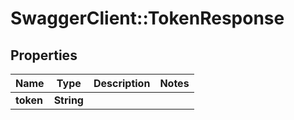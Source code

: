 # SwaggerClient::TokenResponse

## Properties
Name | Type | Description | Notes
------------ | ------------- | ------------- | -------------
**token** | **String** |  | 


